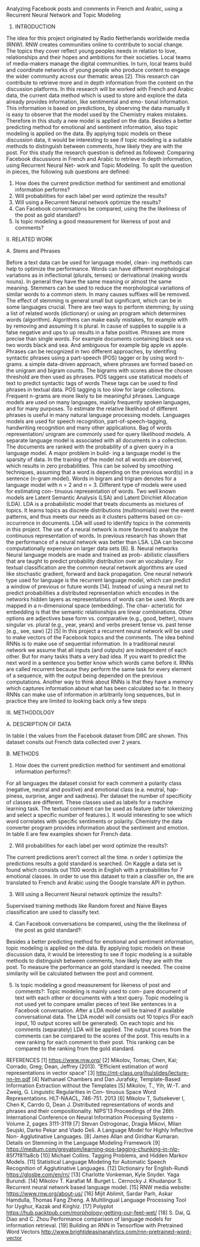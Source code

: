 Analyzing Facebook posts and comments in French and Arabic, using a Recurrent Neural Network and Topic Modeling

1.  INTRODUCTION

The idea for this project originated by Radio Netherlands
worldwide media (RNW). RNW creates communities online
to contribute to social change. The topics they cover reflect
young  peoples  needs  in  relation  to  love,  relationships  and
their hopes and ambitions for their societies. Local teams of
media-makers manage the digital communities. In turn, local
teams  build  and  coordinate  networks  of  young  people  who
produce content to engage the wider community across our
thematic areas [2].
This research can contribute to retrieve more and in depth
information from the content on the discussion platforms. In
this research will be worked with French and Arabic data, the
current  data  method  which  is  used  to  store  and  explore  the
data already provides information, like sentimental and emo-
tional information. This information is based on predictions,
by observing the data manually it is easy to observe that the
model used by the Chemistry makes mistakes. Therefore in
this study a new model is applied on the data. Besides a better
predicting method for emotional and sentiment information,
also topic modeling is applied on the data. By applying topic
models  on  these  discussion  data,  it  would  be  interesting  to
see  if  topic  modeling  is  a  suitable  methods  to  distinguish
between comments, how likely they are with the post.
For this study the research question is defined as followed:
Comparing  Facebook  discussions  in  French  and  Arabic  to
retrieve  in  depth  information,  using  Recurrent  Neural  Net-
work  and  Topic  Modeling.  To  split  the  question  in  pieces,
the following sub questions are defined:
1)  How does the current prediction method for sentiment
and emotional information performs?
2)  Will probabilities for each label per word optimize the
results?
3)  Will  using  a  Recurrent  Neural  network  optimize  the
results?
4)  Can  Facebook  conversations  be  compared,  using  the
the likeliness of the post as gold standard?
5)  Is topic modeling a good measurement for likeness of
post and comments?

II.  RELATED WORK

A. Stems and Phrases

Before a text data can be used for language model, clean-
ing  methods  can  help  to  optimize  the  performance.  Words
can have different morphological variations as in inflectional
(plurals,  tenses)  or  derivational  (making  words  nouns).  In
general  they  have  the  same  meaning  or  almost  the  same
meaning. Stemmers can be used to reduce the morphological
variations  of  similar  words  to  a  common  stem.  In  many
causes  suffixes  will  be  removed.  The  effect  of  stemming  is
general small but significant, which can be in some languages
crucial. There are two ways to perform stemming; by using a
list of related words (dictionary) or using an program which
determines  words  (algorithm).  Algorithms  can  make  easily
mistakes, for example with by removing and assuming it is
plural. In cause of supplies to supplie is a false negative and
ups to up results in a false positive.
Phrases are more precise than single words. For example
documents  containing  black  sea  vs.  two  words  black  and
sea. And ambiguous for example big apple vs apple. Phrases
can be recognized in two different approaches, by identifing
syntactic  phrases  using  a  part-speech  (POS)  tagger  or  by
using  word  n-grams.  a  simple  data-driven  approach,  where
phrases are formed based on the unigram and bigram counts.
The bigrams with scores above the chosen threshold
are then used as phrases. POS taggers use statistical models
of  text  to  predict  syntactic  tags  of  words  These  tags  can
be  used  to  find  phrases  in  textual  data.  POS  tagging  is
too  slow  for  large  collections.  Frequent  n-grams  are  more
likely to be meaningful phrases. Language models are used
on  many  languages,  mainly  frequently  spoken  languages,
and  for  many  purposes.  To  estimate  the  relative  likelihood
of  different  phrases  is  useful  in  many  natural  language
processing  models.  Languages  models  are  used  for  speech
recognition, part-of-speech-tagging, handwriting recognition
and  many  other  applications.  Bag  of  words  representation/
unigram are commonly used for query likelihood models. A
separate language model is associated with all documents in a
collection. The documents are ranked with the probability of
a given query in a language model. A major problem in build-
ing a language model is the sparsity of data. In the training of
the model not all words are observed, which results in zero
probabilities.  This  can  be  solved  by  smoothing  techniques,
assuming that a word is depending on the previous word(s)
in a sentence (n-gram model). Words in bigram and trigram
denotes for a language model with n = 2 and n = 3.
Different  type  of  models  were  used  for  estimating  con-
tinuous  representation  of  words.  Two  well  known  models
are  Latent  Semantic  Analysis  (LSA)  and  Latent  Dirichlet
Allocation  (LDA).  LDA  is  a  probabilistic  model  that  treats
documents as mixtures of topics. It learns topics as discrete
distributions  (multinomials)  over  the  event  patterns,  and
thus  meets  our  needs  as  it  clusters  patterns  based  on  co-
occurrence  in  documents.  LDA  will  used  to  identify  topics
in the comments in this project.
The use of a neural network is more favored to analyze the
continuous representation of words. In previous research has
shown that the performance of a neural network was better
than  LSA.  LDA  can  become  computationally  expensive  on
larger data sets [6].
B. Neural networks
Neural  language  models  are  made  and  trained  as  prob-
abilistic  classifiers  that  are  taught  to  predict  probability
distribution over an vocabulary.
For textual classification are the common neural network
algorithms  are  used  like  stochastic  gradient,  forward  and
back propagation. One neural network type used for language
is the recurrent language model, which can predict a window
of previous or future words [14].
Instead  of  using  a  neural  net  to  predict  probabilities  a
distributed  representation  which  encodes  in  the  networks
hidden layers as representations of words can be used. Words
are mapped in a n-dimensional space (embedding). The char-
acteristic for embedding is that the semantic relationships are
linear combinations. 
Other  options  are  adjectives  base  form  vs.  comparative
(e.g.,  good,  better),  nouns  singular  vs.  plural  (e.g.,  year,
years) and verbs present tense vs. past tense (e.g., see, saw)
[2] [5]
In this project a recurrent neural network will be used to
make vectors of the Facebook topics and the comments. The
idea behind RNNs is to make use of sequential information.
In a traditional neural network we assume that all inputs (and
outputs)  are  independent  of  each  other.  But  for  many  tasks
thats a very bad idea. If you want to predict the next word in a
sentence you better know which words came before it. RNNs
are called recurrent because they perform the same task for
every element of a sequence, with the output being depended
on  the  previous  computations.  Another  way  to  think  about
RNNs is that they have a memory which captures information
about what has been calculated so far. In theory RNNs can
make use of information in arbitrarily long sequences, but in
practice they are limited to looking back only a few steps

III.  METHODOLOGY

A. DESCRIPTION OF DATA

In table I the values from the Facebook dataset from DRC
are shown. This dataset consits out French data collected over
2 years.

B. METHODS

1) How does the current prediction method for sentiment
and emotional information performs?:

For all languages the
dataset consist for each comment a polarity class (negative,
neutral and positive) and emotional class (e.a. neutral, hap-
piness, surprise, anger and sadness). Per dataset the number
of specificity of classes are different. These classes used as
labels for a machine learning task. The textual comment can
be  used  as  feature  (after  tokenizing  and  select  a  specific
number of features.). It would interesting to see which word
correlates  with  specific  sentiments  or  polarity.  Chemistry
the  data  converter  program  provides  information  about  the
sentiment and emotion. In table II are few examples shown
for French data.

2) Will probabilities for each label per word optimize the
results?:

The current predictions aren’t correct all the time.
n order t optimize the predictions results a gold standard is
searched. On Kaggle a data set is found which consists out
1100  words  in  English  with  a  probabilities  for  7  emotional
classes.  In  order  to  use  this  dataset  to  train  a  classifier  on,
the  are  translated  to  French  and  Arabic  using  the  Google
translate API in python.

3) Will using a Recurrent Neural network optimize the
results?:

Supervised  training  methods  like  Random  forest
and Naive Bayes classification are used to classify text.

4) Can Facebook conversations be compared, using the
the likeliness of the post as gold standard?:

Besides a better
predicting method for emotional and sentiment information,
topic  modeling  is  applied  on  the  data.  By  applying  topic
models  on  these  discussion  data,  it  would  be  interesting  to
see  if  topic  modeling  is  a  suitable  methods  to  distinguish
between  comments,  how  likely  they  are  with  the  post.  To
measure  the  performance  an  gold  standard  is  needed.  The
cosine  similarity  will  be  calculated  between  the  post  and
comment.

5) Is topic modeling a good measurement for likeness of
post and comments?:
Topic modeling is mainly used to com-
pare document of text with each other or documents with a
text query. Topic modeling is not used yet to compare smaller
pieces  of  text  like  sentences  in  a  Facebook  conversation.
After a LDA model will be trained if available conversational 
data. The LDA model will consists out 10 topics (For each
input, 10 output scores will be generated). On each topic and
his comments (separately) LDA will be applied. The output
scores from the comments can be compared to the scores of
the  post.  This  results  in  a  new  ranking  for  each  comment
to  their  post.  This  ranking  can  be  compared  to  the  ranking
from the gold standard.

REFERENCES
[1]  https://www.rnw.org/
[2]  Mikolov,  Tomas;  Chen,  Kai;  Corrado,  Greg;  Dean,  Jeffrey  (2013).
”Efficient estimation of word representations in vector space”
[3]  http://mt-class.org/jhu/slides/lecture-nn-lm.pdf
[4]  Nathanael  Chambers  and  Dan  Jurafsky,  Template-Based  Information
Extraction without the Templates
[5]  Mikolov, T., Yih, W.-T. and Zweig, G. Linguistic Regularities in Con-
tinuous Space Word Representations. HLT-NAACL, 746-751. 2013
[6]  Mikolov  T,  Sutsekever  I,  Chen  K,  Carrdo  G,  Dean  J.  Distributed
representations   of   words   and   phrases   and   their   compositionality.
NIPS’13 Proceedings of the 26th International Conference on Neural
Information Processing Systems - Volume 2, pages 3111-3119
[7]  Stevan   Ostrogonac,   Dragia   Mikovi,   Milan   Seujski,   Darko   Pekar
and  Vlado  Deli.  A  Language  Model  for  Highly  Inflective  Non-
Agglutinative Languages.
[8]  James  Allan  and  Giridhar  Kumaran.  Details  on  Stemming  in  the
Language Modeling Framework
[9]  https://medium.com/greyatom/learning-pos-tagging-chunking-in-nlp-
85f7f811a8cb
[10]  Michael Collins. Tagging Problems, and Hidden Markov Models.
[11]  Statistical  Language  Modeling  for  Automatic  Speech  Recognition  of
Agglutinative Languages.
[12]  Dictionairy for English-Rundi https://glosbe.com/en/rn/
[13]  Charlotte Vonkeman, Kyle Snyder. Yaga Burundi.
[14]  Mikolov T. Karafiat M. Burget L. Cernocky J. Khudanpur S. Recurrent
neural network based language model.
[15]  RNW media website: https://www.rnw.org/about-us/
[16]  Mijit  Ablimit,  Sardar  Parh,  Askar  Hamdulla,  Thomas  Fang  Zheng.
A  Multilingual  Language  Processing  Tool  for  Uyghur,  Kazak  and
Kirghiz.
[17]  Polyplot https://hub.packtpub.com/morphology-getting-our-feet-wet/
[18]  S.  Dai,  Q.  Diao  and  C.  Zhou  Performance  comparison  of  language
models for information retrieval.
[19]  Building   an   RNN   in   Tensorflow   with   Pretrained   Word   Vectors
http://www.brightideasinanalytics.com/rnn-pretrained-word-vector

